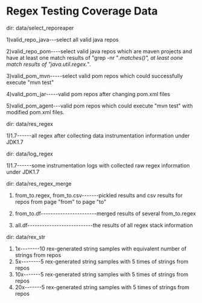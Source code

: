 # Regex Testing Coverage Data

dir: data/select_reporeaper

1)valid_repo_java---select all valid java repos

2)valid_repo_pom----select valid java repos which are maven projects and have at least one match results of "grep -nr "*.matches()", at least oone match results of "java.util.regex.*".

3)valid_pom_mvn-----select valid pom repos which could successfully execute "mvn test"

4)valid_pom_jar-----valid pom repos after changing pom.xml files

5)valid_pom_agent---valid pom repos which could execute "mvn test" with modified pom.xml files.


dir: data/res_regex

1)1.7------all regex after collecting data instrumentation information under JDK1.7

dir: data/log_regex

1)1.7------some instrumentation logs with collected raw regex information under JDK1.7


dir: data/res_regex_merge

1) from_to.regex, from_to.csv-------pickled results and csv results for repos from page "from" to page "to"

2) from_to.df-----------------------merged results of several from_to.regex

3) all.df---------------------------the results of all regex stack information

dir: data/rex_str

1) 1x--------10 rex-generated string samples with equivalent number of strings from repos
2) 5x--------5 rex-generated string samples with 5 times of strings from repos
3) 10x-------5 rex-generated string samples with 5 times of strings from repos
4) 20x-------5 rex-generated string samples with 5 times of strings from repos



